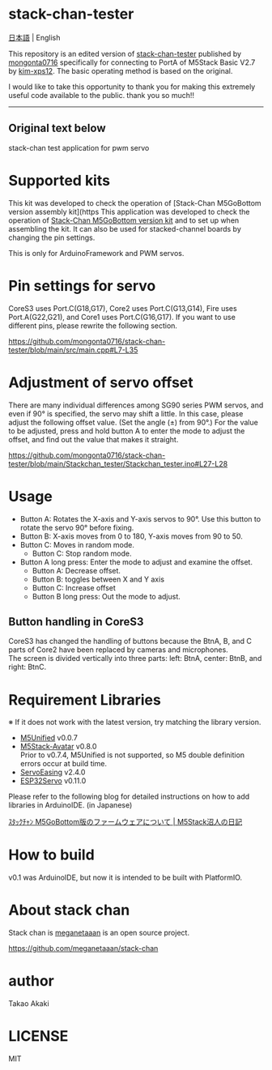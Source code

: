 # stack-chan-tester

[日本語](README.md) | English

This repository is an edited version of [stack-chan-tester](https://github.com/mongonta0716/stack-chan-tester) published by [mongonta0716](https://github.com/mongonta0716/) specifically for connecting to PortA of M5Stack Basic V2.7 by [kim-xps12](https://github.com/kim-xps12). The basic operating method is based on the original.

I would like to take this opportunity to thank you for making this extremely useful code available to the public. thank you so much!!


---
Original text below
---

stack-chan test application for pwm servo

# Supported kits
 This kit was developed to check the operation of [Stack-Chan M5GoBottom version assembly kit](https This application was developed to check the operation of  [Stack-Chan M5GoBottom version kit](https://mongonta.booth.pm/) and to set up when assembling the kit. It can also be used for stacked-channel boards by changing the pin settings.

This is only for ArduinoFramework and PWM servos.

# Pin settings for servo
CoreS3 uses Port.C(G18,G17), Core2 uses Port.C(G13,G14), Fire uses Port.A(G22,G21), and Core1 uses Port.C(G16,G17). If you want to use different pins, please rewrite the following section.

https://github.com/mongonta0716/stack-chan-tester/blob/main/src/main.cpp#L7-L35

# Adjustment of servo offset
There are many individual differences among SG90 series PWM servos, and even if 90° is specified, the servo may shift a little. In this case, please adjust the following offset value. (Set the angle (±) from 90°.)
For the value to be adjusted, press and hold button A to enter the mode to adjust the offset, and find out the value that makes it straight.

https://github.com/mongonta0716/stack-chan-tester/blob/main/Stackchan_tester/Stackchan_tester.ino#L27-L28

# Usage
* Button A: Rotates the X-axis and Y-axis servos to 90°. Use this button to rotate the servo 90° before fixing.
* Button B: X-axis moves from 0 to 180, Y-axis moves from 90 to 50.
* Button C: Moves in random mode.
    * Button C: Stop random mode.
* Button A long press: Enter the mode to adjust and examine the offset.
    * Button A: Decrease offset.
    * Button B: toggles between X and Y axis
    * Button C: Increase offset
    * Button B long press: Out the mode to adjust. 

## Button handling in CoreS3
CoreS3 has changed the handling of buttons because the BtnA, B, and C parts of Core2 have been replaced by cameras and microphones. <br>
The screen is divided vertically into three parts: left: BtnA, center: BtnB, and right: BtnC.

# Requirement Libraries
※ If it does not work with the latest version, try matching the library version.
- [M5Unified](https://github.com/m5stack/M5Unified) v0.0.7
- [M5Stack-Avatar](https://github.com/meganetaaan/m5stack-avatar) v0.8.0<br> Prior to v0.7.4, M5Unified is not supported, so M5 double definition errors occur at build time.
- [ServoEasing](https://github.com/ArminJo/ServoEasing) v2.4.0
- [ESP32Servo](https://github.com/madhephaestus/ESP32Servo) v0.11.0

Please refer to the following blog for detailed instructions on how to add libraries in ArduinoIDE. (in Japanese)

[ｽﾀｯｸﾁｬﾝ M5GoBottom版のファームウェアについて | M5Stack沼人の日記]( https://raspberrypi.mongonta.com/softwares-for-stackchan/)

# How to build

v0.1 was ArduinoIDE, but now it is intended to be built with PlatformIO.

# About stack chan
Stack chan is [meganetaaan](https://github.com/meganetaaan) is an open source project.

https://github.com/meganetaaan/stack-chan

# author
 Takao Akaki

# LICENSE
 MIT